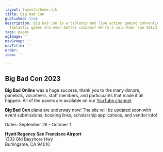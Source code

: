 ```yaml
---
layout: layouts/home.njk
title: Big Bad Con
published: true
description: Big Bad Con is a tabletop and live action gaming convention featuring
  fantastic games and even better company! We’re a volunteer run 501c3 non-profit!
tags: pages
ogImage: ''
navGroup: ''
navTitle: ''
order: 
icon: ''

---
```

## Big Bad Con 2023

**Big Bad Online** was a huge success, thank you to the many donors, panelists, volunteers, staff members, and participants that made it all happen. All of the panels are available on our [YouTube channel](https://www.youtube.com/@BigBadCon).

**Big Bad Con** plans are underway now! The site will be updated soon with event submissions, booking links, scholarship applications, and vendor info!

Dates: September 28 - October 1

**Hyatt Regency San Francisco Airport**  
1333 Old Bayshore Hwy  
Burlingame, CA 94010